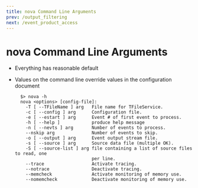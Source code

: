 ```yaml
---
title: nova Command Line Arguments
prev: /output_filtering
next: /event_product_access
---
```


nova Command Line Arguments
============================

* Everything has reasonable default
* Values on the command line override values in the configuration document

        $> nova -h
        nova <options> [config-file]:
          -T [ --TFileName ] arg   File name for TFileService.
          -c [ --config ] arg      Configuration file.
          -e [ --estart ] arg      Event # of first event to process.
          -h [ --help ]            produce help message
          -n [ --nevts ] arg       Number of events to process.
          --nskip arg              Number of events to skip.
          -o [ --output ] arg      Event output stream file.
          -s [ --source ] arg      Source data file (multiple OK).
          -S [ --source-list ] arg file containing a list of source files to read, one 
                                   per line.
          --trace                  Activate tracing.
          --notrace                Deactivate tracing.
          --memcheck               Activate monitoring of memory use.
          --nomemcheck             Deactivate monitoring of memory use.

